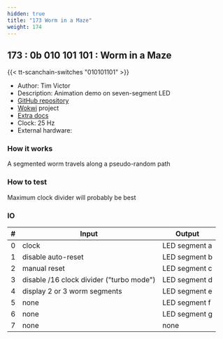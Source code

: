 ```yaml
---
hidden: true
title: "173 Worm in a Maze"
weight: 174
---
```


## 173 : 0b 010 101 101 : Worm in a Maze

{{< tt-scanchain-switches "010101101" >}}

* Author: Tim Victor
* Description: Animation demo on seven-segment LED
* [GitHub repository](https://github.com/timvgso/tinatapeworm)
* [Wokwi](https://wokwi.com/projects/348381622440034899) project
* [Extra docs]()
* Clock: 25 Hz
* External hardware: 



### How it works

A segmented worm travels along a pseudo-random path

### How to test

Maximum clock divider will probably be best

### IO

| # | Input        | Output       |
|---|--------------|--------------|
| 0 | clock  | LED segment a |
| 1 | disable auto-reset  | LED segment b |
| 2 | manual reset  | LED segment c |
| 3 | disable /16 clock divider ("turbo mode")  | LED segment d |
| 4 | display 2 or 3 worm segments  | LED segment e |
| 5 | none  | LED segment f |
| 6 | none  | LED segment g |
| 7 | none  | none |
